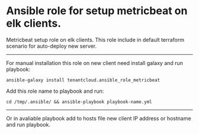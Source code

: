 Ansible role for setup metricbeat on elk clients.
=========

Metricbeat setup role on elk clients. This role include in default terraform scenario for auto-deploy new server.

-------

For manual installation this role on new client need install galaxy and run playbook:

```ansible-galaxy install tenantcloud.ansible_role_metricbeat```

Add this role name to playbook and run:

```cd /tmp/.ansible/ && ansible-playbook playbook-name.yml```

-------

Or in avaliable playbook add to hosts file new client IP address or hostname and run playbook.
